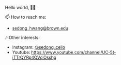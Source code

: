 Hello world, 👋🏻

📫 How to reach me: 
- sedong_hwang@brown.edu 
     
🎶 Other interests:
- Instagram: [@sedong_cello](https://www.instagram.com/sedong_cello/?hl=en)
- Youtube: https://www.youtube.com/channel/UC-5t-iTTrQYRp4QVciOsshg
